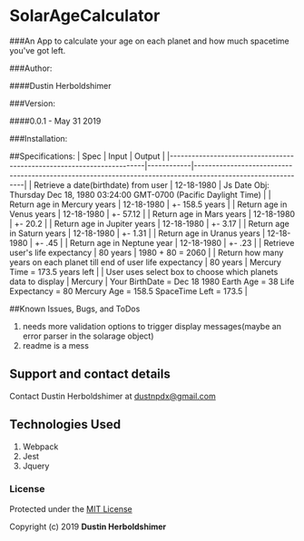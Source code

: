 # SolarAgeCalculator

###An App to calculate your age on each planet and how much spacetime you've got left.

###Author:

####Dustin Herboldshimer

###Version:

####0.0.1 - May 31 2019

###Installation:

##Specifications:
| Spec                                                                  | Input      | Output                                                                                                      |
|-----------------------------------------------------------------------|------------|-------------------------------------------------------------------------------------------------------------|
| Retrieve a date(birthdate) from user                                  | 12-18-1980 | Js Date Obj: Thursday Dec 18, 1980 03:24:00 GMT-0700 (Pacific Daylight Time)                                |
| Return age in Mercury years                                           | 12-18-1980 | +- 158.5 years                                                                                              |
| Return age in Venus years                                             | 12-18-1980 | +- 57.12                                                                                                    |
| Return age in Mars years                                              | 12-18-1980 | +- 20.2                                                                                                     |
| Return age in Jupiter years                                           | 12-18-1980 | +- 3.17                                                                                                     |
| Return age in Saturn years                                            | 12-18-1980 | +- 1.31                                                                                                     |
| Return age in Uranus years                                            | 12-18-1980 | +- .45                                                                                                      |
| Return age in Neptune year                                            | 12-18-1980 | +- .23                                                                                                      |
| Retrieve user's life expectancy                                       | 80 years   | 1980 + 80 = 2060                                                                                            |
| Return how many years on each planet till end of user life expectancy | 80 years   | Mercury Time = 173.5 years left                                                                             |
| User uses select box to choose which planets data to display          | Mercury    | Your BirthDate = Dec 18 1980 Earth Age = 38 Life Expectancy = 80 Mercury Age = 158.5 SpaceTime Left = 173.5 |

##Known Issues, Bugs, and ToDos

1. needs more validation options to trigger display messages(maybe an error parser in the solarage object)
2. readme is a mess
## Support and contact details

Contact Dustin Herboldshimer at dustnpdx@gmail.com

## Technologies Used

1. Webpack
2. Jest
3. Jquery

### License

Protected under the <a href="https://opensource.org/licenses/MIT">MIT License</a>

Copyright (c) 2019 **Dustin Herboldshimer**


